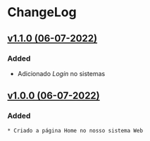 # ChangeLog

## [v1.1.0 (06-07-2022)]()
### Added
* Adicionado *Login* no sistemas

## [v1.0.0 (06-07-2022)](https://github.com/BrytanniADJ/sistema-concessionaria/releases/tag/v1.0.0)

### Added
    * Criado a página Home no nosso sistema Web
